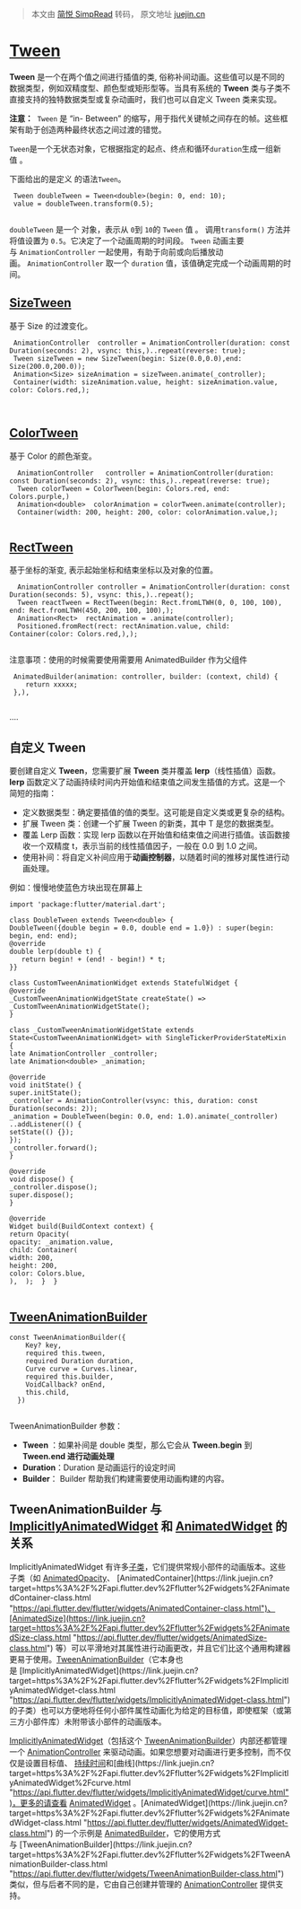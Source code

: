 > 本文由 [简悦 SimpRead](http://ksria.com/simpread/) 转码， 原文地址 [juejin.cn](https://juejin.cn/post/7311602994582421542)

[Tween](https://link.juejin.cn?target=https%3A%2F%2Fapi.flutter.dev%2Fflutter%2Fanimation%2FTween-class.html "https://api.flutter.dev/flutter/animation/Tween-class.html")
==========================================================================================================================================================================

**Tween** 是一个在两个值之间进行插值的类, 俗称补间动画。这些值可以是不同的数据类型，例如双精度型、颜色型或矩形型等。当具有系统的 **Tween** 类与子类不直接支持的独特数据类型或复杂动画时，我们也可以自定义 Tween 类来实现。

**注意：**  `Tween` 是 “in- Between” 的缩写，用于指代关键帧之间存在的帧。这些框架有助于创造两种最终状态之间过渡的错觉。

`Tween`是一个无状态对象，它根据指定的起点、终点和循环`duration`生成一组新值 。

下面给出的是定义 的语法`Tween`。

```
 Tween doubleTween = Tween<double>(begin: 0, end: 10); 
 value = doubleTween.transform(0.5);


```

`doubleTween` 是一个 对象，表示从 `0`到 `10`的 `Tween` 值 。 调用`transform()` 方法并将值设置为 `0.5`。它决定了一个动画周期的时间段。 `Tween` 动画主要与 `AnimationController` 一起使用，有助于向前或向后播放动画。 `AnimationController` 取一个 `duration` 值，该值确定完成一个动画周期的时间。

[SizeTween](https://link.juejin.cn?target=https%3A%2F%2Fapi.flutter.dev%2Fflutter%2Fanimation%2FSizeTween-class.html "https://api.flutter.dev/flutter/animation/SizeTween-class.html")
--------------------------------------------------------------------------------------------------------------------------------------------------------------------------------------

基于 Size 的过渡变化。

```
 AnimationController  controller = AnimationController(duration: const Duration(seconds: 2), vsync: this,)..repeat(reverse: true);
 Tween sizeTween = new SizeTween(begin: Size(0.0,0.0),end: Size(200.0,200.0));     
 Animation<Size> sizeAnimation = sizeTween.animate(_controller); 
 Container(width: sizeAnimation.value, height: sizeAnimation.value, color: Colors.red,);



```

[ColorTween](https://link.juejin.cn?target=https%3A%2F%2Fapi.flutter.dev%2Fflutter%2Fanimation%2FColorTween-class.html "https://api.flutter.dev/flutter/animation/ColorTween-class.html")
-----------------------------------------------------------------------------------------------------------------------------------------------------------------------------------------

基于 Color 的颜色渐变。

```
  AnimationController   controller = AnimationController(duration: const Duration(seconds: 2), vsync: this,)..repeat(reverse: true);
  Tween colorTween = ColorTween(begin: Colors.red, end: Colors.purple,)
  Animation<double>  colorAnimation = colorTween.animate(controller);
  Container(width: 200, height: 200, color: colorAnimation.value,);


```

[RectTween](https://link.juejin.cn?target=https%3A%2F%2Fapi.flutter.dev%2Fflutter%2Fanimation%2FRectTween-class.html "https://api.flutter.dev/flutter/animation/RectTween-class.html")
--------------------------------------------------------------------------------------------------------------------------------------------------------------------------------------

基于坐标的渐变, 表示起始坐标和结束坐标以及对象的位置。

```
  AnimationController controller = AnimationController(duration: const Duration(seconds: 5), vsync: this,)..repeat();
  Tween reactTween = RectTween(begin: Rect.fromLTWH(0, 0, 100, 100), end: Rect.fromLTWH(450, 200, 100, 100),);
  Animation<Rect>  rectAnimation = .animate(controller);
  Positioned.fromRect(rect: rectAnimation.value, child: Container(color: Colors.red,),);


```

注意事项：使用的时候需要使用需要用 AnimatedBuilder 作为父组件

```
 AnimatedBuilder(animation: controller, builder: (context, child) {
    return xxxxx;
 },),


```

....

自定义 Tween
---------

要创建自定义 **Tween**，您需要扩展 **Tween** 类并覆盖 **lerp**（线性插值）函数。**lerp** 函数定义了动画持续时间内开始值和结束值之间发生插值的方式。这是一个简短的指南：

*   定义数据类型：确定要插值的值的类型。这可能是自定义类或更复杂的结构。
*   扩展 Tween 类：创建一个扩展 Tween 的新类，其中 T 是您的数据类型。
*   覆盖 Lerp 函数：实现 lerp 函数以在开始值和结束值之间进行插值。该函数接收一个双精度 t，表示当前的线性插值因子，一般在 0.0 到 1.0 之间。
*   使用补间：将自定义补间应用于**动画控制器**，以随着时间的推移对属性进行动画处理。

例如：慢慢地使蓝色方块出现在屏幕上

```
import 'package:flutter/material.dart';  
  
class DoubleTween extends Tween<double> {  
DoubleTween({double begin = 0.0, double end = 1.0}) : super(begin: begin, end: end);  
@override  
double lerp(double t) {  
   return begin! + (end! - begin!) * t;  
}}  
  
class CustomTweenAnimationWidget extends StatefulWidget {  
@override  
_CustomTweenAnimationWidgetState createState() => _CustomTweenAnimationWidgetState();  
}  
  
class _CustomTweenAnimationWidgetState extends State<CustomTweenAnimationWidget> with SingleTickerProviderStateMixin {  
late AnimationController _controller;  
late Animation<double> _animation;  
  
@override  
void initState() {  
super.initState();  
_controller = AnimationController(vsync: this, duration: const Duration(seconds: 2));  
_animation = DoubleTween(begin: 0.0, end: 1.0).animate(_controller)  
..addListener(() {  
setState(() {});  
});  
_controller.forward();  
}  
  
@override  
void dispose() {  
_controller.dispose();  
super.dispose();  
}  
  
@override  
Widget build(BuildContext context) {  
return Opacity(  
opacity: _animation.value,  
child: Container(  
width: 200,  
height: 200,  
color: Colors.blue,  
),  );  }  }


```

[TweenAnimationBuilder](https://link.juejin.cn?target=https%3A%2F%2Fapi.flutter.dev%2Fflutter%2Fwidgets%2FTweenAnimationBuilder-class.html "https://api.flutter.dev/flutter/widgets/TweenAnimationBuilder-class.html")
----------------------------------------------------------------------------------------------------------------------------------------------------------------------------------------------------------------------

```
const TweenAnimationBuilder({
    Key? key,
    required this.tween,
    required Duration duration,
    Curve curve = Curves.linear,
    required this.builder,
    VoidCallback? onEnd,
    this.child,
  })


```

TweenAnimationBuilder 参数：

*   **Tween** ：如果补间是 double 类型，那么它会从 ****Tween.begin**** 到 ****Tween.end 进行动画处理****
*   **Duration**：Duration 是动画运行的设定时间
*   **Builder**： Builder 帮助我们构建需要使用动画构建的内容。

TweenAnimationBuilder 与 [ImplicitlyAnimatedWidget](https://link.juejin.cn?target=https%3A%2F%2Fapi.flutter.dev%2Fflutter%2Fwidgets%2FImplicitlyAnimatedWidget-class.html "https://api.flutter.dev/flutter/widgets/ImplicitlyAnimatedWidget-class.html") 和 [AnimatedWidget](https://link.juejin.cn?target=https%3A%2F%2Fapi.flutter.dev%2Fflutter%2Fwidgets%2FAnimatedWidget-class.html "https://api.flutter.dev/flutter/widgets/AnimatedWidget-class.html") 的关系
---------------------------------------------------------------------------------------------------------------------------------------------------------------------------------------------------------------------------------------------------------------------------------------------------------------------------------------------------------------------------------------------------------------------------------------------------------------

ImplicitlyAnimatedWidget 有许多[子类](https://link.juejin.cn?target=https%3A%2F%2Fapi.flutter.dev%2Fflutter%2Fwidgets%2FImplicitlyAnimatedWidget-class.html "https://api.flutter.dev/flutter/widgets/ImplicitlyAnimatedWidget-class.html")，它们提供常规小部件的动画版本。这些子类（如 [AnimatedOpacity](https://link.juejin.cn?target=https%3A%2F%2Fapi.flutter.dev%2Fflutter%2Fwidgets%2FAnimatedOpacity-class.html "https://api.flutter.dev/flutter/widgets/AnimatedOpacity-class.html")、 [AnimatedContainer](https://link.juejin.cn?target=https%3A%2F%2Fapi.flutter.dev%2Fflutter%2Fwidgets%2FAnimatedContainer-class.html "https://api.flutter.dev/flutter/widgets/AnimatedContainer-class.html")、[AnimatedSize](https://link.juejin.cn?target=https%3A%2F%2Fapi.flutter.dev%2Fflutter%2Fwidgets%2FAnimatedSize-class.html "https://api.flutter.dev/flutter/widgets/AnimatedSize-class.html") 等）可以平滑地对其属性进行动画更改，并且它们比这个通用构建器更易于使用。[TweenAnimationBuilder](https://link.juejin.cn?target=https%3A%2F%2Fapi.flutter.dev%2Fflutter%2Fwidgets%2FTweenAnimationBuilder-class.html "https://api.flutter.dev/flutter/widgets/TweenAnimationBuilder-class.html")（它本身也是 [ImplicitlyAnimatedWidget](https://link.juejin.cn?target=https%3A%2F%2Fapi.flutter.dev%2Fflutter%2Fwidgets%2FImplicitlyAnimatedWidget-class.html "https://api.flutter.dev/flutter/widgets/ImplicitlyAnimatedWidget-class.html") 的子类）也可以方便地将任何小部件属性动画化为给定的目标值，即使框架（或第三方小部件库）未附带该小部件的动画版本。

[ImplicitlyAnimatedWidget](https://link.juejin.cn?target=https%3A%2F%2Fapi.flutter.dev%2Fflutter%2Fwidgets%2FImplicitlyAnimatedWidget-class.html "https://api.flutter.dev/flutter/widgets/ImplicitlyAnimatedWidget-class.html")（包括这个 [TweenAnimationBuilder](https://link.juejin.cn?target=https%3A%2F%2Fapi.flutter.dev%2Fflutter%2Fwidgets%2FTweenAnimationBuilder-class.html "https://api.flutter.dev/flutter/widgets/TweenAnimationBuilder-class.html")）内部还都管理一个 [AnimationController](https://link.juejin.cn?target=https%3A%2F%2Fapi.flutter.dev%2Fflutter%2Fanimation%2FAnimationController-class.html "https://api.flutter.dev/flutter/animation/AnimationController-class.html") 来驱动动画。如果您想要对动画进行更多控制，而不仅仅是设置目标值、 [持续时间](https://link.juejin.cn?target=https%3A%2F%2Fapi.flutter.dev%2Fflutter%2Fwidgets%2FImplicitlyAnimatedWidget%2Fduration.html "https://api.flutter.dev/flutter/widgets/ImplicitlyAnimatedWidget/duration.html")和[曲线](https://link.juejin.cn?target=https%3A%2F%2Fapi.flutter.dev%2Fflutter%2Fwidgets%2FImplicitlyAnimatedWidget%2Fcurve.html "https://api.flutter.dev/flutter/widgets/ImplicitlyAnimatedWidget/curve.html")，更多的请查看 [AnimatedWidget](https://link.juejin.cn?target=https%3A%2F%2Fapi.flutter.dev%2Fflutter%2Fwidgets%2FAnimatedWidget-class.html "https://api.flutter.dev/flutter/widgets/AnimatedWidget-class.html") 。[AnimatedWidget](https://link.juejin.cn?target=https%3A%2F%2Fapi.flutter.dev%2Fflutter%2Fwidgets%2FAnimatedWidget-class.html "https://api.flutter.dev/flutter/widgets/AnimatedWidget-class.html") 的一个示例是 [AnimatedBuilder](https://link.juejin.cn?target=https%3A%2F%2Fapi.flutter.dev%2Fflutter%2Fwidgets%2FAnimatedBuilder-class.html "https://api.flutter.dev/flutter/widgets/AnimatedBuilder-class.html")，它的使用方式与 [TweenAnimationBuilder](https://link.juejin.cn?target=https%3A%2F%2Fapi.flutter.dev%2Fflutter%2Fwidgets%2FTweenAnimationBuilder-class.html "https://api.flutter.dev/flutter/widgets/TweenAnimationBuilder-class.html") 类似，但与后者不同的是，它由自己创建并管理的 [AnimationController](https://link.juejin.cn?target=https%3A%2F%2Fapi.flutter.dev%2Fflutter%2Fanimation%2FAnimationController-class.html "https://api.flutter.dev/flutter/animation/AnimationController-class.html") 提供支持。